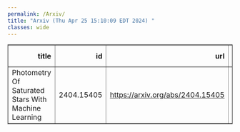 ```yaml
---
permalink: /Arxiv/
title: "Arxiv (Thu Apr 25 15:10:09 EDT 2024) "
classes: wide
---
```

<table border="1" class="dataframe">
  <thead>
    <tr style="text-align: right;">
      <th>title</th>
      <th>id</th>
      <th>url</th>
      <th>authors</th>
      <th>Local Authors</th>
    </tr>
  </thead>
  <tbody>
    <tr>
      <td>Photometry Of Saturated Stars With Machine Learning</td>
      <td>2404.15405</td>
      <td><a href="https://arxiv.org/abs/2404.15405" target="_blank">https://arxiv.org/abs/2404.15405</a></td>
      <td>Dominek Winecki, Christopher S. Kochanek</td>
      <td>Christopher Kochanek</td>
    </tr>
  </tbody>
</table>